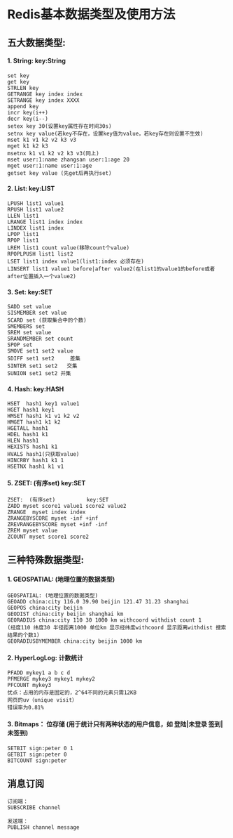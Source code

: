

# Redis基本数据类型及使用方法



## 五大数据类型:

#### 1.     String:         key:String

```redis
set key
get key
STRLEN key
GETRANGE key index index
SETRANGE key index XXXX
append key
incr key(i++)
decr key(i--)
setex key 30(设置key属性存在时间30s)
setnx key value(若key不存在，设置key值为value，若key存在则设置不生效)
mset k1 v1 k2 v2 k3 v3
mget k1 k2 k3
msetnx k1 v1 k2 v2 k3 v3(同上)
mset user:1:name zhangsan user:1:age 20
mget user:1:name user:1:age
getset key value (先get后再执行set)

```



#### 2.    List:	    	key:LIST

```redis
LPUSH list1 value1
RPUSH list1 value2
LLEN list1
LRANGE list1 index index
LINDEX list1 index
LPOP list1
RPOP list1
LREM list1 count value(移除count个value)
RPOPLPUSH list1 list2
LSET list1 index value1(list1:index 必须存在)
LINSERT list1 value1 before|after value2(在list1的value1的before或者after位置插入一个value2)
```



#### 3.    Set:			   key:SET

```redis
SADD set value
SISMEMBER set value
SCARD set (获取集合中的个数)
SMEMBERS set
SREM set value
SRANDMEMBER set count
SPOP set
SMOVE set1 set2 value
SDIFF set1 set2     差集
SINTER set1 set2   交集
SUNION set1 set2 并集
```



#### 4.     Hash:		key:HASH

```redis
HSET  hash1 key1 value1
HGET hash1 key1
HMSET hash1 k1 v1 k2 v2
HMGET hash1 k1 k2
HGETALL hash1
HDEL hash1 k1
HLEN hash1
HEXISTS hash1 k1
HVALS hash1(只获取value)
HINCRBY hash1 k1 1
HSETNX hash1 k1 v1

```



#### 5.  	ZSET:  (有序set)  		key:SET

```redis
ZSET:  (有序set)  		key:SET
ZADD myset score1 value1 score2 value2
ZRANGE	myset index index
ZRANGEBYSCORE myset -inf +inf
ZREVRANGEBYSCORE myset +inf -inf
ZREM myset value
ZCOUNT myset score1 score2
```





## 三种特殊数据类型:

#### 1. 	GEOSPATIAL: (地理位置的数据类型)

```redis
GEOSPATIAL: (地理位置的数据类型)
GEOADD china:city 116.0 39.90 beijin 121.47 31.23 shanghai
GEOPOS china:city beijin
GEODIST china:city beijin shanghai km
GEORADIUS china:city 110 30 1000 km withcoord withdist count 1
(经度110 纬度30 半径距离1000 单位km 显示经纬度withcoord 显示距离withdist 搜索结果的个数1)
GEORADIUSBYMEMBER china:city beijin 1000 km

```

#### 2. 	HyperLogLog: 计数统计

```redis
PFADD mykey1 a b c d
PFMERGE mykey3 mykey1 mykey2
PFCOUNT mykey3
优点：占用的内存是固定的，2^64不同的元素只需12KB
网页的uv（unique visit）
错误率为0.81%

```

#### 3.	Bitmaps： 位存储  (用于统计只有两种状态的用户信息，如   登陆|未登录   签到|未签到)

```redis
SETBIT sign:peter 0 1
GETBIT sign:peter 0
BITCOUNT sign:peter

```



## 消息订阅

```tip
订阅端：
SUBSCRIBE channel

发送端：
PUBLISH channel message
```

